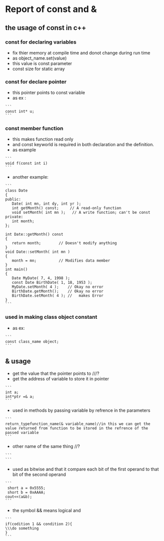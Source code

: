 # Report of const and & 
## the usage of const in c++
### const for declaring variables 
- fix thier memory at compile time and donot change during run time
- as object_name.set(value)
- this value is const parameter
- const size for static array
### const for declare pointer 
- this pointer points to const variable
- as ex :
````
```
const int* u;
```
````
### const member function
- this makes function read only
- and const keyworld is required in both declaration and the definition.
- as example
````
```
void f(const int i)
```
````
- another example:
````
```
class Date
{
public:
   Date( int mn, int dy, int yr );
   int getMonth() const;     // A read-only function
   void setMonth( int mn );   // A write function; can't be const
private:
   int month;
};

int Date::getMonth() const
{
   return month;        // Doesn't modify anything
}
void Date::setMonth( int mn )
{
   month = mn;          // Modifies data member
}
int main()
{
   Date MyDate( 7, 4, 1998 );
   const Date BirthDate( 1, 18, 1953 );
   MyDate.setMonth( 4 );    // Okay no error
   BirthDate.getMonth();    // Okay no error
   BirthDate.setMonth( 4 ); //   makes Error
}
```
````
### used in making class object constant
- as ex:
````
```
const class_name object;
```
````
## & usage
- get the value that the pointer points to ///?
- get the address of variable to store it in pointer
````
```
int a;
int*ptr =& a;
```
````
- used in methods by passing variable by refrence in the parameters
````
```
return_typefunction_name(& variable_name)//in this we can get the value returned from function to be stored in the refrence of the passed variable
```
````

- other name of the same thing //?
````
```
```
````
- used as bitwise and that it compare each bit of the first operand to that bit of the second operand
````
```
 short a = 0x5555;
 short b = 0xAAAA;
cout<<(a&b);
```
````
- the symbol && means logical and
````
```
if(codition 1 && condition 2){
\\\do something
}
```
````
